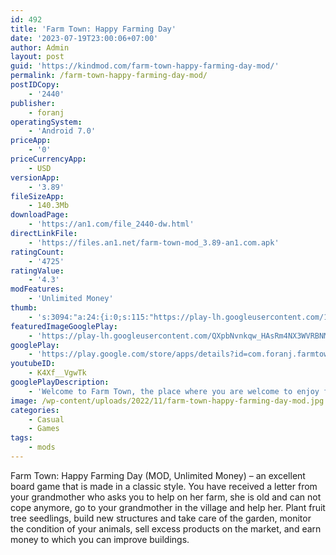 ```yaml
---
id: 492
title: 'Farm Town: Happy Farming Day'
date: '2023-07-19T23:00:06+07:00'
author: Admin
layout: post
guid: 'https://kindmod.com/farm-town-happy-farming-day-mod/'
permalink: /farm-town-happy-farming-day-mod/
postIDCopy:
    - '2440'
publisher:
    - foranj
operatingSystem:
    - 'Android 7.0'
priceApp:
    - '0'
priceCurrencyApp:
    - USD
versionApp:
    - '3.89'
fileSizeApp:
    - 140.3Mb
downloadPage:
    - 'https://an1.com/file_2440-dw.html'
directLinkFile:
    - 'https://files.an1.net/farm-town-mod_3.89-an1.com.apk'
ratingCount:
    - '4725'
ratingValue:
    - '4.3'
modFeatures:
    - 'Unlimited Money'
thumb:
    - 's:3094:"a:24:{i:0;s:115:"https://play-lh.googleusercontent.com/1zijIhEX1HFttUsWWsrP0tGROJFRdY4JcgqMYCgJeelH4ypcSy4kHOlt1Jlhvyr7U38=w526-h296";i:1;s:116:"https://play-lh.googleusercontent.com/iqijheFjZZXZU2dsvysoczui9q5oQ_L5cY1dQja_KucQO7dgj-F-qPFe27yYj_XEjKqi=w526-h296";i:2;s:115:"https://play-lh.googleusercontent.com/S9PN-9kO3uaNL3P9ukN-xdi3XLUZE4PnSZ5xzl8oTIKcBp9hA-xyh9iAKkzQ7-vAMZs=w526-h296";i:3;s:115:"https://play-lh.googleusercontent.com/Iy7rJfVDLPUMAWTCEew58KfP52NaXwwMsXs1B6A8u_eN8Zq8uFWC0EaSsic9OOlqYwg=w526-h296";i:4;s:116:"https://play-lh.googleusercontent.com/gGNuBvBBTgQrQWEaNXsUguWfcUnNHkbRXbQFtf2nDcakD6hZmL9b-nnaewarXhf95T8a=w526-h296";i:5;s:115:"https://play-lh.googleusercontent.com/QQcYC0PdauF-zqAxlCz0VJhq4DDb68HnlOMqVbpeTWoJu-8U06rCiI9IUMci79N-RN0=w526-h296";i:6;s:114:"https://play-lh.googleusercontent.com/N6sxuyidzHgw7FLXae0eZmQ7hW_YQ56V5GTARsva8bxXXMeHQ-v0JeJqWzlR0VdR7Q=w526-h296";i:7;s:116:"https://play-lh.googleusercontent.com/3iGwHE56BeEM7ixMemK_E7cgi2pajjBtOnFDybFuWmwldF5WRvuE490e9ff9ABWOJf4x=w526-h296";i:8;s:114:"https://play-lh.googleusercontent.com/firbi3uDDpBk8WmH5wBUg6BnrNeb64sphiJITWfFIlihVb4Ey-0wHw9Mrdo0vLLVPQ=w526-h296";i:9;s:116:"https://play-lh.googleusercontent.com/X8vKcT9mCgQgJVgXeacoEOehbuG1gSfQfxAZ-8_YpZ1AMffVqZLWntHggGuGC4nZmBre=w526-h296";i:10;s:115:"https://play-lh.googleusercontent.com/KMB69iel4I8LIryEETZb0P7MzlYlQ4RtDAY8G0bIF7BOGT2YaoFVFadFOVlZuWnyaX0=w526-h296";i:11;s:114:"https://play-lh.googleusercontent.com/o4Br773qt_44r7lCm-TpIUSLEAOaSzYLpqqoJEGmY8wSZuDPnM_6J28OAEK7_75e3g=w526-h296";i:12;s:114:"https://play-lh.googleusercontent.com/6kAAwrpmClL3baZnr8_MI2nSjehmzqt3lklD7KMY9k024nOQUR2w5b50B5VRxlwLZQ=w526-h296";i:13;s:114:"https://play-lh.googleusercontent.com/uAT0NxcHfLM8Z-2IeoCMb9d88Q7Dw157yt7U23jNvTqsi2aeHF7t4BcQi0Vd-qKocg=w526-h296";i:14;s:115:"https://play-lh.googleusercontent.com/K-2bVFSJqtAnDSzJ-leLm06MtPulp5vc0cVYYdPx4Yf25h6BAxed6JVbaEJ-bjvzWQU=w526-h296";i:15;s:116:"https://play-lh.googleusercontent.com/5-fxfdtcLb_MsBAzT1kxsbkvrH10akNlNiKrOlcHTHsDuH0nA6nQs2lADG1Yhae8sTx_=w526-h296";i:16;s:116:"https://play-lh.googleusercontent.com/e9INmw1u9RxqalGkeL1wqzL7_NzxnP4-EAnMjWR7yhUaSa73YCrEjSRI1ZgNZ-CqnP6e=w526-h296";i:17;s:115:"https://play-lh.googleusercontent.com/XHWZjh_CWOu_e82x59DinK-WwYSWA0ZAH5hJanQ4jtmlyuHEnWRfCHxBcsSRxJwDMu8=w526-h296";i:18;s:116:"https://play-lh.googleusercontent.com/h10kZxbNyuZ9-wM-pctVTp0719_d6jHrROT_iACforNcJHpDUZsWdn7QNS4JLUhJKIQ8=w526-h296";i:19;s:114:"https://play-lh.googleusercontent.com/ty3HnFCkTLGM_8HtK7xpBsuwmkM2TUIx8eTXYIDVJDaXLCtY1waMGz9hLeSDPoDV0g=w526-h296";i:20;s:114:"https://play-lh.googleusercontent.com/OxJiApHnFYBsww99AkXKYd9-RpnN7cqo2KNO0xtzPkyst1oIOc-8da7c8T5Ayp9GDw=w526-h296";i:21;s:116:"https://play-lh.googleusercontent.com/oKz_RK4TVtRdskoMuhtm-INffkKczNcwZjL8QkDuu1KAq10J-22Qyb5DSllYTvjYkGiH=w526-h296";i:22;s:115:"https://play-lh.googleusercontent.com/I0Q9KTIfFcUNjbYay5Hac9STRaX7yHBLe88sVuMsj_z3DNPZRhWHuc_5ce_4Ojt0hFk=w526-h296";i:23;s:115:"https://play-lh.googleusercontent.com/HEIJAcRtVy6YRzpoHMg6EOkNeOGBSP32hWei_h7UL7l5u7K-0vL2VlKYBcK2IlZVofo=w526-h296";}";'
featuredImageGooglePlay:
    - 'https://play-lh.googleusercontent.com/QXpbNvnkqw_HAsRm4NX3WVRBNMjGg5QQY39IJp10gi0Y2IOg1voMTTXBcIou4Z0Zxq2q'
googlePlay:
    - 'https://play.google.com/store/apps/details?id=com.foranj.farmtown'
youtubeID:
    - K4Xf__VgwTk
googlePlayDescription:
    - 'Welcome to Farm Town, the place where you are welcome to enjoy family adventures and farming days!Grow plants, explore lands, play merge mini-game and take care of cute pets and animals. Sell goods and earn coins to expand your village. Bring happiness and joy to your lands. The storyline will help you immerse into relaxing gameplay and escape from the worries. All of that is waiting for you here NOW! ;).• Build different factories to grow your business.'
image: /wp-content/uploads/2022/11/farm-town-happy-farming-day-mod.jpg
categories:
    - Casual
    - Games
tags:
    - mods
---
```


Farm Town: Happy Farming Day (MOD, Unlimited Money) – an excellent board game that is made in a classic style. You have received a letter from your grandmother who asks you to help on her farm, she is old and can not cope anymore, go to your grandmother in the village and help her. Plant fruit tree seedlings, build new structures and take care of the garden, monitor the condition of your animals, sell excess products on the market, and earn money to which you can improve buildings.